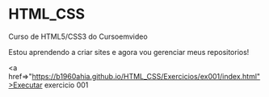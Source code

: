 # HTML_CSS
 Curso de HTML5/CSS3 do Cursoemvideo

Estou aprendendo a criar sites e agora vou gerenciar meus repositorios!

<a href=>"https://b1960ahia.github.io/HTML_CSS/Exercicios/ex001/index.html">Executar exercicio 001</a>